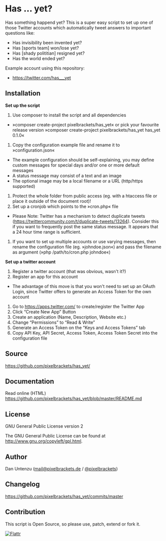 Has … yet?
==========

Has something happend yet? This is a super easy script to set up one of those Twitter accounts which automatically tweet answers to important questions like:

* Has invisibility been invented yet?
* Has [sports team] won/lose yet?
* Has [shady polititian] resigned yet?
* Has the world ended yet?

Example account using this repository:

* https://twitter.com/has___yet

Installation
------------

**Set up the script**

1. Use composer to install the script and all dependencies
  - »composer create-project pixelbrackets/has_yet« or pick your favourite release version »composer create-project pixelbrackets/has_yet has_yet 0.1.0«
1. Copy the configuration example file and rename it to »configuration.json«
  - The example configuration should be self-explaining, you may define custom messages for special days and/or one or more default messages
  - A status message may consist of a text and an image
  - The optional image may be a local filename or a URL (http/https supported)
1. Protect the whole folder from public access (eg. with a htaccess file or place it outside of the document root)!
1. Set up a cronjob which points to the »cron.php« file
  - Please Note: Twitter has a mechanism to detect duplicate tweets (https://twittercommunity.com/t/duplicate-tweets/13264). Consider this if you want to frequently post the same status message. It appears that a 24 hour time range is sufficient.
1. If you want to set up multiple accounts or use varying messages, then rename the configuration file (eg. »johndoe.json«) and pass the filename as argument (»php /path/to/cron.php johndoe«)

**Set up a twitter account**

1. Register a twitter account (that was obvious, wasn't it?)
1. Register an app for this account
  - The advantage of this move is that you won't need to set up an OAuth Login, since Twitter offers to generate an Access Token for the own account
1. Go to https://apps.twitter.com/ to create/register the Twitter App
1. Click “Create New App” Button
1. Create an application (Name, Description, Website etc.)
1. Change “Permissions” to “Read & Write”
1. Generate an Access Token on the “Keys and Access Tokens” tab
1. Copy API Key, API Secret, Access Token, Access Token Secret into the configuration file

Source
------

https://github.com/pixelbrackets/has_yet/

Documentation
-------------

Read online (HTML) https://github.com/pixelbrackets/has_yet/blob/master/README.md

License
-------

GNU General Public License version 2

The GNU General Public License can be found at http://www.gnu.org/copyleft/gpl.html.

Author
------

Dan Untenzu (<mail@pixelbrackets.de> / [@pixelbrackets](https://github.com/pixelbrackets))

Changelog
---------

https://github.com/pixelbrackets/has_yet/commits/master

Contribution
------------

This script is Open Source, so please use, patch, extend or fork it.

[![Flattr](https://api.flattr.com/button/flattr-badge-large.png)](https://flattr.com/thing/3713801)

